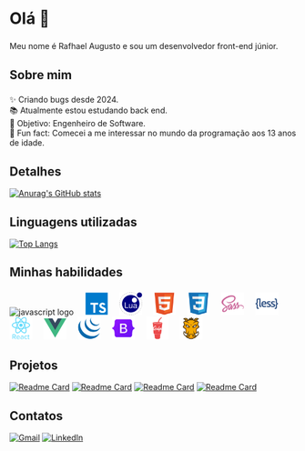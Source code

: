 <h1 align="left">Olá 👋</h1>

###

<p align="left">Meu nome é Rafhael Augusto e sou um desenvolvedor front-end júnior.</p>

###

<h2 align="left">Sobre mim</h2>

###

<p align="left">✨ Criando bugs desde 2024.<br>📚 Atualmente estou estudando back end.<br>🎯 Objetivo: Engenheiro de Software.<br>🎲 Fun fact: Comecei a me interessar no mundo da programação aos 13 anos de idade.</p>

###

<h2 align="left">Detalhes</h2>

[![Anurag's GitHub stats](https://github-readme-stats.vercel.app/api?username=Rafhael-Augusto&show_icons=true&theme=dark)](https://github.com/anuraghazra/github-readme-stats)

</div>

<h2 align="left">Linguagens utilizadas</h2>

<a href="https://github.com/anuraghazra/github-readme-stats">
  <img src="https://github-readme-stats.vercel.app/api/top-langs/?username=Rafhael-Augusto&layout=compact&theme=dark" alt="Top Langs"/>
</a>

<h2 align="left">Minhas habilidades</h2>

###

<div align="left">
  <img src="https://cdn.jsdelivr.net/gh/devicons/devicon/icons/javascript/javascript-original.svg" height="40" alt="javascript logo"  />
  <img width="12" />
  <img src="https://github.com/devicons/devicon/blob/v2.16.0/icons/typescript/typescript-original.svg" height="40" alt="typescript logo"  />
  <img width="12" />
  <img src="https://github.com/devicons/devicon/blob/v2.16.0/icons/lua/lua-original.svg" height="40" alt="lua logo"  />
  <img width="12" />
  <img src="https://github.com/devicons/devicon/blob/v2.16.0/icons/html5/html5-original.svg" height="40" alt="HTML5 logo"  />
  <img width="12" />
  <img src="https://github.com/devicons/devicon/blob/v2.16.0/icons/css3/css3-original.svg" height="40" alt="CSS3 logo"  />
  <img width="12" />
  <img src="https://github.com/devicons/devicon/blob/v2.16.0/icons/sass/sass-original.svg" height="40" alt="Sass logo"  />
  <img width="12" />
  <img src="https://github.com/devicons/devicon/blob/v2.16.0/icons/less/less-plain-wordmark.svg" height="40" alt="Less logo"  />
  <img width="12" />
  <img src="https://github.com/devicons/devicon/blob/v2.16.0/icons/react/react-original-wordmark.svg" height="40" alt="react logo"  />
  <img width="12" />
  <img src="https://github.com/devicons/devicon/blob/v2.16.0/icons/vuejs/vuejs-original.svg" height="40" alt="Vuejs logo"  />
  <img width="12" />
  <img src="https://github.com/devicons/devicon/blob/v2.16.0/icons/jquery/jquery-original.svg" height="40" alt="jQuery logo"  />
  <img width="12" />
  <img src="https://github.com/devicons/devicon/blob/v2.16.0/icons/bootstrap/bootstrap-original.svg" height="40" alt="BootStrap logo"  />
  <img width="12" />
  <img src="https://github.com/devicons/devicon/blob/v2.16.0/icons/gulp/gulp-plain.svg" height="40" alt="Gulp logo"  />
  <img width="12" />
  <img src="https://github.com/devicons/devicon/blob/v2.16.0/icons/grunt/grunt-original.svg" height="40" alt="Grunt logo"  />
  <img width="12" />
</div>

###

<h2 align="left">Projetos</h2>

<a href="https://github-readme-stats.vercel.app/api/pin/?username=Rafhael-Augusto&repo=restaurante&theme=dark" target="_blank">
  <a href="https://restaurante-nu-liard.vercel.app/" target="_blank"></a>
</a>

[![Readme Card](https://github-readme-stats.vercel.app/api/pin/?username=Rafhael-Augusto&repo=restaurante&theme=dark)](https://restaurante-nu-liard.vercel.app/)
[![Readme Card](https://github-readme-stats.vercel.app/api/pin/?username=Rafhael-Augusto&repo=clone_disneyplus&theme=dark)](https://clone-disneyplus-three-rust.vercel.app/)
[![Readme Card](https://github-readme-stats.vercel.app/api/pin/?username=Rafhael-Augusto&repo=cptn&theme=dark)](https://cptn-eta.vercel.app/)
[![Readme Card](https://github-readme-stats.vercel.app/api/pin/?username=Rafhael-Augusto&repo=Calcular-imc&theme=dark)](https://calcular-imc-nine.vercel.app/)

<h2 align="left">Contatos</h2>

[![Gmail](https://img.shields.io/badge/Gmail-red?style=flat&logo=gmail&logoColor=white)](mailto:rafhaelalvesprado@gmail.com)
[![LinkedIn](https://img.shields.io/badge/LinkedIn-blue?style=flat&logo=linkedin&logoColor=white)](https://www.linkedin.com/in/rafhael-augusto)
